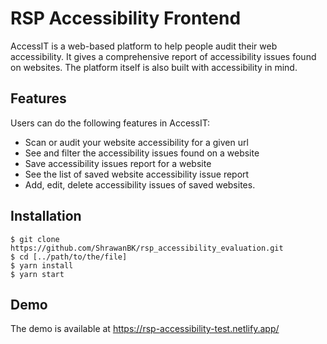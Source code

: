 # RSP Accessibility Frontend

AccessIT is a web-based platform to help people audit their web accessibility. It gives a comprehensive report of accessibility issues found on websites. The platform itself is also built with accessibility in mind. 

## Features

Users can do the following features in AccessIT:
  * Scan or audit your website accessibility for a given url
  * See and filter the accessibility issues found on a website
  * Save accessibility issues report for a website
  * See the list of saved website accessibility issue report
  * Add, edit, delete accessibility issues of saved websites. 

## Installation
```
$ git clone https://github.com/ShrawanBK/rsp_accessibility_evaluation.git
$ cd [../path/to/the/file]
$ yarn install
$ yarn start
```
## Demo
The demo is available at https://rsp-accessibility-test.netlify.app/
